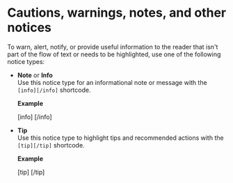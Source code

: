 # Cautions, warnings, notes, and other notices

To warn, alert, notify, or provide useful information to the reader that isn't part of the flow of text or needs to be highlighted, use one of the following notice types:

- **Note** or **Info**   
  Use this notice type for an informational note or message with the `[info][/info]` shortcode.

  **Example**  

  [info]  [/info]

- **Tip**  
  Use this notice type to highlight tips and recommended actions with the `[tip][/tip]` shortcode.

  **Example**  

  [tip] [/tip]
